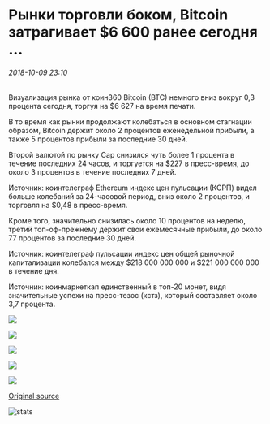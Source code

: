 # Рынки торговли боком, Bitcoin затрагивает $6 600 ранее сегодня ...

###### 2018-10-09 23:10

Визуализация рынка от коин360 Bitcoin (BTC) немного вниз вокруг 0,3 процента сегодня, торгуя на $6 627 на время печати.

В то время как рынки продолжают колебаться в основном стагнации образом, Bitcoin держит около 2 процентов еженедельной прибыли, а также 5 процентов прибыли за последние 30 дней.

Второй валютой по рынку Cap снизился чуть более 1 процента в течение последних 24 часов, и торгуется на $227 в пресс-время, до около 3 процентов в течение последних 7 дней.

Источник: коинтелеграф Ethereum индекс цен пульсации (КСРП) видел больше колебаний за 24-часовой период, вниз около 2 процентов, и торговля на $0,48 в пресс-время.

Кроме того, значительно снизилась около 10 процентов на неделю, третий топ-оф-прежнему держит свои ежемесячные прибыли, до около 77 процентов за последние 30 дней.

Источник: коинтелеграф пульсации индекс цен общей рыночной капитализации колебался между $218 000 000 000 и $221 000 000 000 в течение дня.

Источник: коинмаркеткап единственный в топ-20 монет, видя значительные успехи на пресс-тезос (кстз), который составляет около 3,7 процента.

![](https://s3.cointelegraph.com/storage/uploads/view/c4bb5060ca918b0ca3668aebcd6d5854.png)

![](https://s3.cointelegraph.com/storage/uploads/view/1396991416c273fcb685e0fa1770719b.jpg)

![](https://s3.cointelegraph.com/storage/uploads/view/5ddb36292a77011ea1497ca45ca56e2f.jpg)

![](https://s3.cointelegraph.com/storage/uploads/view/ad3e885184bb69b88a7c9b9e4ffb82e2.jpg)

![](https://s3.cointelegraph.com/storage/uploads/view/ad0e7662e9d6b3d83eb9cce54d79f86c.jpeg)

[Original source](https://cointelegraph.com/news/markets-trade-sideways-bitcoin-touches-6-600-earlier-today)

![stats](https://c.statcounter.com/11760860/0/a89fa40b/1/ "stats")